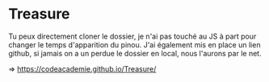 # Treasure

Tu peux directement cloner le dossier, je n'ai pas touché au JS à part pour changer le temps d'apparition du pinou. J'ai également mis en place un lien github, si jamais on a un perdue le dossier en local, nous l'aurons par le net.

=> https://codeacademie.github.io/Treasure/
